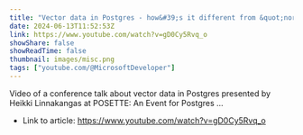 ```yaml
---
title: "Vector data in Postgres - how&#39;s it different from &quot;normal&quot; data?"
date: 2024-06-13T11:52:53Z
link: https://www.youtube.com/watch?v=gD0Cy5Rvq_o
showShare: false
showReadTime: false
thumbnail: images/misc.png
tags: ["youtube.com/@MicrosoftDeveloper"]
---
```

Video of a conference talk about vector data in Postgres presented by Heikki Linnakangas at POSETTE: An Event for Postgres ...

- Link to article: https://www.youtube.com/watch?v=gD0Cy5Rvq_o